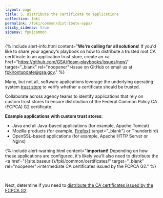```yaml
---
layout: page 
title: 5. Distribute the certificate to applications
collection: fpki
permalink: /fpki/common/distribute-apps/
sticky_sidenav: true
sidenav: fpkicommon
---
```


{% include alert-info.html content="<strong>We're calling for all solutions!</strong> If you'd like to share your agency's playbook on how to distribute a trusted root CA certificate to an application trust store, create an <a href=\"https://github.com/GSA/ficam-playbooks/issues/new\"  target="_blank" rel="noopener">issue on GitHub</a> or email us at fpkirootupdate@gsa.gov." %}

Many, but not all, software applications leverage the underlying operating system [trust store]({{site.baseurl}}/fpki/trust-stores/) to verify whether a certificate should be trusted. 

Collaborate across agency teams to identify applications that rely on custom trust stores to ensure distribution of the Federal Common Policy CA (FCPCA) G2 certificate.

**Example applications with custom trust stores:**
- Java and all Java-based applications (for example, Apache Tomcat)
- Mozilla products (for example, [Firefox]({{site.baseurl}}/fpki/common/faq/#how-do-i-configure-the-firefox-web-browser-to-trust-the-new-federal-common-policy-ca-g2){:target="_blank"} or Thunderbird)
- OpenSSL-based applications (for example, Apache HTTP Server or Nginx)


{% include alert-warning.html content="<strong>Important!</strong> Depending on how these applications are configured, it's likely you'll also need to distribute the <a href=\"{{site.baseurl}}/fpki/common/certificates/\"  target="_blank" rel="noopener">intermediate CA certificates</a> issued by the FCPCA G2." %}

<br>

Next, determine if you need to [distribute the CA certificates issued by the FCPCA G2]({{site.baseurl}}/fpki/common/certificates/).